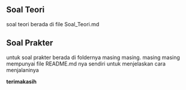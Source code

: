 ## Soal Teori
soal teori berada di file Soal_Teori.md

## Soal Prakter
untuk soal prakter berada di foldernya masing masing. masing masing mempunyai file README.md nya sendiri untuk menjelaskan cara menjalaninya

**terimakasih**